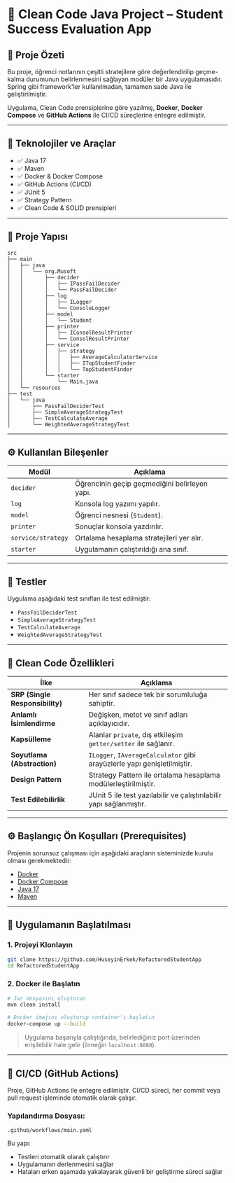 # 🧼 Clean Code Java Project – Student Success Evaluation App

## 📌 Proje Özeti

Bu proje, öğrenci notlarının çeşitli stratejilere göre değerlendirilip geçme-kalma durumunun belirlenmesini sağlayan modüler bir Java uygulamasıdır. Spring gibi framework'ler kullanılmadan, tamamen sade Java ile geliştirilmiştir.

Uygulama, Clean Code prensiplerine göre yazılmış, **Docker**, **Docker Compose** ve **GitHub Actions** ile CI/CD süreçlerine entegre edilmiştir.

---

## 🔧 Teknolojiler ve Araçlar 

- ✅ Java 17  
- ✅ Maven  
- ✅ Docker & Docker Compose  
- ✅ GitHub Actions (CI/CD)  
- ✅ JUnit 5  
- ✅ Strategy Pattern  
- ✅ Clean Code & SOLID prensipleri  

---

## 🧩 Proje Yapısı

```
src
├── main
│   ├── java
│   │   └── org.Musoft
│   │       ├── decider
│   │       │   ├── IPassFailDecider
│   │       │   └── PassFailDecider
│   │       ├── log
│   │       │   ├── ILogger
│   │       │   └── ConsoleLogger
│   │       ├── model
│   │       │   └── Student
│   │       ├── printer
│   │       │   ├── IConsolResultPrinter
│   │       │   └── ConsolResultPrinter
│   │       ├── service
│   │       │   ├── strategy
│   │       │   │   ├── AverageCalculatorService
│   │       │   │   ├── ITopStudentFinder
│   │       │   │   └── TopStudentFinder
│   │       └── starter
│   │           └── Main.java
│   └── resources
├── test
│   └── java
│       ├── PassFailDeciderTest
│       ├── SimpleAverageStrategyTest
│       ├── TestCalculateAverage
│       └── WeightedAverageStrategyTest
```

---

## ⚙️ Kullanılan Bileşenler

| Modül | Açıklama |
|-------|----------|
| `decider` | Öğrencinin geçip geçmediğini belirleyen yapı. |
| `log` | Konsola log yazımı yapılır. |
| `model` | Öğrenci nesnesi (`Student`). |
| `printer` | Sonuçlar konsola yazdırılır. |
| `service/strategy` | Ortalama hesaplama stratejileri yer alır. |
| `starter` | Uygulamanın çalıştırıldığı ana sınıf. |

---

## 🧪 Testler

Uygulama aşağıdaki test sınıfları ile test edilmiştir:

- `PassFailDeciderTest`
- `SimpleAverageStrategyTest`
- `TestCalculateAverage`
- `WeightedAverageStrategyTest`

---

## 🧠 Clean Code Özellikleri

| İlke | Açıklama |
|------|----------|
| **SRP (Single Responsibility)** | Her sınıf sadece tek bir sorumluluğa sahiptir. |
| **Anlamlı İsimlendirme** | Değişken, metot ve sınıf adları açıklayıcıdır. |
| **Kapsülleme** | Alanlar `private`, dış etkileşim `getter/setter` ile sağlanır. |
| **Soyutlama (Abstraction)** | `ILogger`, `IAverageCalculator` gibi arayüzlerle yapı genişletilmiştir. |
| **Design Pattern** | Strategy Pattern ile ortalama hesaplama modülerleştirilmiştir. |
| **Test Edilebilirlik** | JUnit 5 ile test yazılabilir ve çalıştırılabilir yapı sağlanmıştır. |

---

## ⚙️ Başlangıç Ön Koşulları (Prerequisites)

Projenin sorunsuz çalışması için aşağıdaki araçların sisteminizde kurulu olması gerekmektedir:

- [Docker](https://www.docker.com/)
- [Docker Compose](https://docs.docker.com/compose/)
- [Java 17](https://adoptium.net/)
- [Maven](https://maven.apache.org/)

---

## 🚀 Uygulamanın Başlatılması

### 1. Projeyi Klonlayın

```bash
git clone https://github.com/HuseyinErkek/RefactoredStudentApp
cd RefactoredStudentApp
```

### 2. Docker ile Başlatın

```bash
# Jar dosyasını oluşturun
mvn clean install

# Docker imajını oluşturup container'ı başlatın
docker-compose up --build
```

> Uygulama başarıyla çalıştığında, belirlediğiniz port üzerinden erişilebilir hale gelir (örneğin `localhost:8080`).

---

## 🔄 CI/CD (GitHub Actions)

Proje, GitHub Actions ile entegre edilmiştir. CI/CD süreci, her commit veya pull request işleminde otomatik olarak çalışır.

### Yapılandırma Dosyası:

```
.github/workflows/main.yaml
```

Bu yapı:

- Testleri otomatik olarak çalıştırır  
- Uygulamanın derlenmesini sağlar  
- Hataları erken aşamada yakalayarak güvenli bir geliştirme süreci sağlar  


